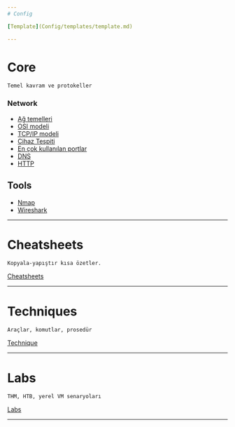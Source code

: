 ```yaml
--- 
# Config

[Template](Config/templates/template.md)

--- 
```

# Core 

	Temel kavram ve protokeller
### Network
- [Ağ temelleri](Core/net_ag_temelleri.md)
- [OSI modeli](Core/net_OSI_models.md)
- [TCP/IP modeli](Core/net_TCP-IP_model.md)
- [Cihaz Tespiti](Core/net_cihaz_tespiti.md)
- [En çok kullanılan portlar](Core/net_ports.md)
- [DNS](Core/net_DNS.md)
- [HTTP](Core/net_HTTP.md)
## Tools
- [Nmap](Core/tool_nmap.md)
- [Wireshark](Core/tool_wireshark.md)
---
# Cheatsheets
	Kopyala-yapıştır kısa özetler.

[Cheatsheets](Cheasheets)

---
# Techniques
	Araçlar, komutlar, prosedür

[Technique](Technique)

---
# Labs
	THM, HTB, yerel VM senaryoları

[Labs](Labs)

--- 






